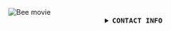 <img align="center" src="https://media0.giphy.com/media/LXONhtCmN32YU/giphy.gif?cid=ecf05e47auqg07246o35w35nfx074cb3f43cpwwklw8so48q&rid=giphy.gif&ct=g" alt="Bee movie" />

<details align="center">

<summary> <b> <samp> CONTACT INFO</samp></b></summary>
<samp>
 <br>
<p align="center">
 <a href="mailto:reece.harris98@protonmail.com">Email</a> | 
 <a href="https://www.linkedin.com/in/reece-harris-3215b91bb/">Linkedin</a> | 
 <a href="https://www.devreece.tech/">Website</a> | 
 <a href="https://www.youtube.com/watch?v=dQw4w9WgXcQ">Youtube</a> <br>
 <img align="center" src="https://github-readme-stats.vercel.app/api?username=NotReeceHarris&show_icons=true&count_private=true&include_all_commits=true&theme=midnight-purple" alt="NotReeceHarris's github stats" /> <br>
  <img align="center" src="https://github-readme-stats.vercel.app/api/top-langs/?username=NotReeceHarris&layout=compact&theme=midnight-purple" alt="NotReeceHarris's github stats" />
</p> 


</samp>
</details>
